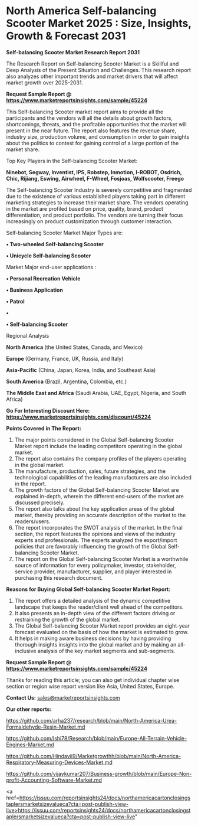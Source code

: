 # North America Self-balancing Scooter Market 2025 : Size, Insights, Growth & Forecast 2031

<strong>Self-balancing Scooter Market Research Report 2031</strong>

The Research Report on Self-balancing Scooter Market is a Skillful and Deep Analysis of the Present Situation and Challenges. This research report also analyzes other important trends and market drivers that will affect market growth over 2025-2031.

<strong>Request Sample Report @ <a href=https://www.marketreportsinsights.com/sample/45224>https://www.marketreportsinsights.com/sample/45224</a></strong>

This Self-balancing Scooter market report aims to provide all the participants and the vendors will all the details about growth factors, shortcomings, threats, and the profitable opportunities that the market will present in the near future. The report also features the revenue share, industry size, production volume, and consumption in order to gain insights about the politics to contest for gaining control of a large portion of the market share.

Top Key Players in the Self-balancing Scooter Market:

<strong>Ninebot, Segway, Inventist, IPS, Robstep, Inmotion, I-ROBOT, Osdrich, Chic, Rijiang, Eswing, Airwheel, F-Wheel, Fosjoas, Wolfscooter, Freego</strong>

The Self-balancing Scooter Industry is severely competitive and fragmented due to the existence of various established players taking part in different marketing strategies to increase their market share. The vendors operating in the market are profiled based on price, quality, brand, product differentiation, and product portfolio. The vendors are turning their focus increasingly on product customization through customer interaction.

Self-balancing Scooter Market Major Types are:

<strong>•  Two-wheeled Self-balancing Scooter

•  Unicycle Self-balancing Scooter</strong>

Market Major end-user applications :

<strong>•  Personal Recreation Vehicle

•  Business Application

•  Patrol

•  

•  Self-balancing Scooter</strong>

Regional Analysis

</u><strong><b>North America</b></strong> (the United States, Canada, and Mexico)

<strong><b>Europe </b></strong>(Germany, France, UK, Russia, and Italy)

<strong><b>Asia-Pacific</b></strong> (China, Japan, Korea, India, and Southeast Asia)

<strong><b>South America</b></strong> (Brazil, Argentina, Colombia, etc.)

<strong><b>The Middle East and Africa</b></strong> (Saudi Arabia, UAE, Egypt, Nigeria, and South Africa)

<strong>Go For Interesting Discount Here: <a href=https://www.marketreportsinsights.com/discount/45224>https://www.marketreportsinsights.com/discount/45224</a></strong>

<strong>Points Covered in The Report:</strong>
<ol>
  <li>The major points considered in the Global Self-balancing Scooter Market report include the leading competitors operating in the global market.</li>
  <li>The report also contains the company profiles of the players operating in the global market.</li>
  <li>The manufacture, production, sales, future strategies, and the technological capabilities of the leading manufacturers are also included in the report.</li>
  <li>The growth factors of the Global Self-balancing Scooter Market are explained in-depth, wherein the different end-users of the market are discussed precisely.</li>
  <li>The report also talks about the key application areas of the global market, thereby providing an accurate description of the market to the readers/users.</li>
  <li>The report incorporates the SWOT analysis of the market. In the final section, the report features the opinions and views of the industry experts and professionals. The experts analyzed the export/import policies that are favorably influencing the growth of the Global Self-balancing Scooter Market.</li>
  <li>The report on the Global Self-balancing Scooter Market is a worthwhile source of information for every policymaker, investor, stakeholder, service provider, manufacturer, supplier, and player interested in purchasing this research document.</li>
</ol>
<strong>Reasons for Buying Global Self-balancing Scooter Market Report:</strong>

<ol>
  <li>The report offers a detailed analysis of the dynamic competitive landscape that keeps the reader/client well ahead of the competitors.</li>
  <li>It also presents an in-depth view of the different factors driving or restraining the growth of the global market.</li>
  <li>The Global Self-balancing Scooter Market report provides an eight-year forecast evaluated on the basis of how the market is estimated to grow.</li>
  <li>It helps in making aware business decisions by having providing thorough insights insights into the global market and by making an all-inclusive analysis of the key market segments and sub-segments.</li>
</ol>
<strong>Request Sample Report @ <a href=https://www.marketreportsinsights.com/sample/45224>https://www.marketreportsinsights.com/sample/45224</a></strong>


Thanks for reading this article; you can also get individual chapter wise section or region wise report version like Asia, United States, Europe.

<strong>Contact Us:</strong>
sales@marketreportsinsights.com

<strong>Our other reports:</strong>

<a href=https://github.com/arha237/research/blob/main/North-America-Urea-Formaldehyde-Resin-Market.md>https://github.com/arha237/research/blob/main/North-America-Urea-Formaldehyde-Resin-Market.md</a>

<a href=https://github.com/Ishi78/Research/blob/main/Europe-All-Terrain-Vehicle-Engines-Market.md>https://github.com/Ishi78/Research/blob/main/Europe-All-Terrain-Vehicle-Engines-Market.md</a>

<a href=https://github.com/Hindavii9/Marketgrowthh/blob/main/North-America-Respiratory-Measuring-Devices-Market.md>https://github.com/Hindavii9/Marketgrowthh/blob/main/North-America-Respiratory-Measuring-Devices-Market.md</a>

<a href=https://github.com/vijaykumar207/Business-growth/blob/main/Europe-Non-profit-Accounting-Software-Market.md>https://github.com/vijaykumar207/Business-growth/blob/main/Europe-Non-profit-Accounting-Software-Market.md</a>

<a href=https://issuu.com/reportsinsights24/docs/northamericacartonclosingstaplersmarketsizevalueca?cta=post-publish-view-live>https://issuu.com/reportsinsights24/docs/northamericacartonclosingstaplersmarketsizevalueca?cta=post-publish-view-live</a>"
